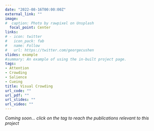 ```yaml
---
date: "2022-08-16T00:00:00Z"
external_link: ""
image:
#  caption: Photo by rawpixel on Unsplash
  focal_point: Center
links:
# - icon: twitter
#   icon_pack: fab
#   name: Follow
#   url: https://twitter.com/georgecushen
slides: example
#summary: An example of using the in-built project page.
tags:
- Attention
- Crowding
- Salience
- Cueing
title: Visual Crowding
url_code: ""
url_pdf: ""
url_slides: ""
url_video: ""
---
```


*Coming soon... click on the tag to reach the publications relevant to this project*
